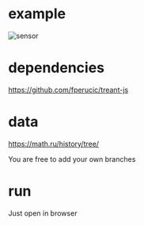 # example

![sensor](https://user-images.githubusercontent.com/6892662/97774849-59168c80-1b6c-11eb-88e2-419947aa2ff5.png)

# dependencies

https://github.com/fperucic/treant-js


# data
https://math.ru/history/tree/

You are free to add your own branches


# run
Just open in browser
